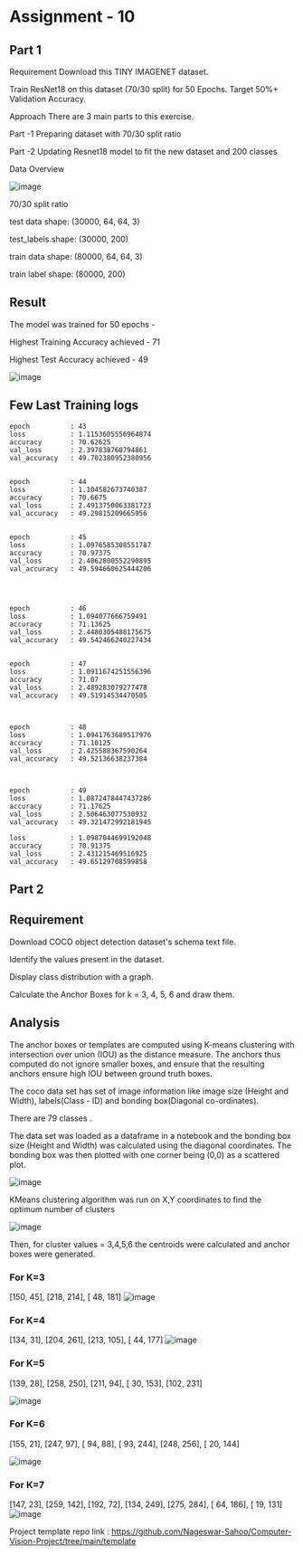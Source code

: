 # Assignment - 10 

Part 1
-------

Requirement
Download this TINY IMAGENET dataset.

Train ResNet18 on this dataset (70/30 split) for 50 Epochs. Target 50%+ Validation Accuracy.

Approach
There are 3 main parts to this exercise.

Part -1 Preparing dataset with  70/30 split ratio

Part -2 Updating Resnet18 model to fit the new dataset and 200 classes

Data Overview

![image](https://user-images.githubusercontent.com/70502759/146711043-e37e632f-8252-4666-a9e6-37ae8812d8f6.png)

70/30 split ratio

test data shape:  (30000, 64, 64, 3)

test_labels.shape:  (30000, 200)

train data shape:  (80000, 64, 64, 3)

train label shape:  (80000, 200)

Result
------

The model was trained for 50 epochs -

Highest Training Accuracy achieved - 71

Highest Test Accuracy achieved - 49

![image](https://user-images.githubusercontent.com/70502759/147474410-9f3da5b8-9265-450b-9fb4-34f798b5a368.png)

Few Last Training logs 
----------------------

    epoch          : 43
    loss           : 1.1153605556964874
    accuracy       : 70.62625
    val_loss       : 2.397838760794861
    val_accuracy   : 49.702380952380956


    epoch          : 44
    loss           : 1.104582673740387
    accuracy       : 70.6675
    val_loss       : 2.4913750063381723
    val_accuracy   : 49.29815209665956


    epoch          : 45
    loss           : 1.0976585308551787
    accuracy       : 70.97375
    val_loss       : 2.4062800552290895
    val_accuracy   : 49.594660625444206




    epoch          : 46
    loss           : 1.094077666759491
    accuracy       : 71.13625
    val_loss       : 2.4480305488175675
    val_accuracy   : 49.542466240227434


    epoch          : 47
    loss           : 1.0911674251556396
    accuracy       : 71.07
    val_loss       : 2.489283079277478
    val_accuracy   : 49.51914534470505



    epoch          : 48
    loss           : 1.0941763689517976
    accuracy       : 71.10125
    val_loss       : 2.425588367590264
    val_accuracy   : 49.52136638237384

    
	
	epoch          : 49
    loss           : 1.0872478447437286
    accuracy       : 71.17625
    val_loss       : 2.506463077530932
    val_accuracy   : 49.321472992181945

    loss           : 1.0987044699192048
    accuracy       : 70.91375
    val_loss       : 2.431215469516925
    val_accuracy   : 49.65129708599858



Part 2
------
## Requirement

Download  COCO object detection dataset's schema text file.

Identify the values present in the dataset.

Display class distribution with a graph.

Calculate the Anchor Boxes for k = 3, 4, 5, 6 and draw them.


## Analysis

The anchor boxes or templates are computed using K-means clustering with intersection over union (IOU) as the distance measure. The anchors thus computed do not ignore smaller boxes, and ensure that the resulting anchors ensure high IOU between ground truth boxes.

The coco data set has set of image information like image size (Height and Width), labels(Class - ID) and bonding box(Diagonal co-ordinates). 

There are 79 classes . 



The data set was loaded as a dataframe in a notebook and the bonding box size (Height and Width) was calculated using the diagonal coordinates. The bonding box was then plotted with one corner being (0,0) as a scattered plot.

![image](https://user-images.githubusercontent.com/70502759/146709868-f777b8e9-c41b-46f4-ac72-9b8f3a859608.png)

KMeans clustering algorithm was run on X,Y coordinates to find the optimum number of clusters

![image](https://user-images.githubusercontent.com/70502759/146710015-91a82be8-ab04-4c16-abb8-38408a90b586.png)


Then, for cluster values = 3,4,5,6 the centroids were calculated and anchor boxes were generated.
### For K=3
[150,  45],
[218, 214],
[ 48, 181]
![image](https://user-images.githubusercontent.com/70502759/146710088-ec5223f5-17be-47de-956a-c6c43a9f5a2e.png)


### For K=4

[134,  31],
[204, 261],
[213, 105],
[ 44, 177]
![image](https://user-images.githubusercontent.com/70502759/146710181-e6bca0fb-39d6-4597-9c26-ae25110647e6.png)

### For K=5

[139,  28],
[258, 250],
[211,  94],
[ 30, 153],
[102, 231]

![image](https://user-images.githubusercontent.com/70502759/146710225-c3933cd0-3975-4e87-9b90-70cdf3b428ab.png)

### For K=6

[155,  21],
[247,  97],
[ 94,  88],
[ 93, 244],
[248, 256],
[ 20, 144]

![image](https://user-images.githubusercontent.com/70502759/146710265-98f9e298-8342-48c6-83e6-881dea1cfa7b.png)

### For K=7

[147,  23],
[259, 142],
[192,  72],
[134, 249],
[275, 284],
[ 64, 186],
[ 19, 131]
![image](https://user-images.githubusercontent.com/70502759/146710330-5e6adf81-20c3-45ba-afd1-9a1479cb3ce9.png)

Project template repo link : https://github.com/Nageswar-Sahoo/Computer-Vision-Project/tree/main/template
